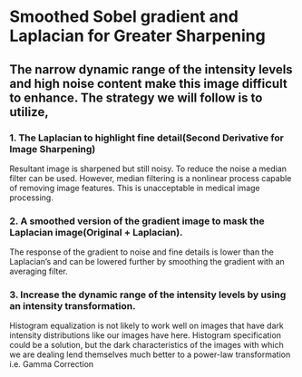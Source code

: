 # Smoothed Sobel gradient and Laplacian for Greater Sharpening

## The narrow dynamic range of the intensity levels and high noise content make this image difficult to enhance. The strategy we will follow is to utilize,

### 1. The Laplacian to highlight fine detail(Second Derivative for Image Sharpening)

Resultant image is sharpened but still noisy. To reduce the noise a median filter can be used. However, median filtering is a nonlinear process capable of removing image features. This is unacceptable in medical image processing.

### 2. A smoothed version of the gradient image to mask the Laplacian image(Original + Laplacian).

The response of the gradient to noise and fine details is lower than the Laplacian’s and can be lowered further by smoothing the gradient with an averaging filter.

### 3. Increase the dynamic range of the intensity levels by using an intensity transformation.

Histogram equalization is not likely to work well on images that have dark intensity distributions like our images have here. Histogram specification could be a solution, but the dark characteristics of the images with which we are dealing lend themselves much better to a power-law transformation i.e. Gamma Correction
